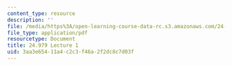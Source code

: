 ```yaml
---
content_type: resource
description: ''
file: /media/https%3A/open-learning-course-data-rc.s3.amazonaws.com/24-979-topics-in-semantics-negative-polarity-items-fall-2018/3aa3e65411a4c2c3f46a2f2dc8c7d03f_MIT24_979F18_lec1.pdf
file_type: application/pdf
resourcetype: Document
title: 24.979 Lecture 1
uid: 3aa3e654-11a4-c2c3-f46a-2f2dc8c7d03f
---
```

